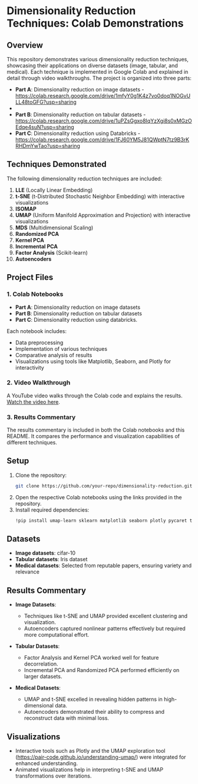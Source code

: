 
# Dimensionality Reduction Techniques: Colab Demonstrations

## Overview

This repository demonstrates various dimensionality reduction techniques, showcasing their applications on diverse datasets (image, tabular, and medical). Each technique is implemented in Google Colab and explained in detail through video walkthroughs. The project is organized into three parts:

- **Part A**: Dimensionality reduction on image datasets - https://colab.research.google.com/drive/1mfyY0g1K4z7vo0doq1NOGvULL48toGFG?usp=sharing
- 
- **Part B**: Dimensionality reduction on tabular datasets - https://colab.research.google.com/drive/1uPZsGgxo8IqYzXgi8s0xMGzOEdqe4suN?usp=sharing
- **Part C**: Dimensionality reduction using Databricks - https://colab.research.google.com/drive/1FJ60YM5J81QWptN7tz9B3rKRHDmYwTao?usp=sharing

## Techniques Demonstrated

The following dimensionality reduction techniques are included:

1. **LLE** (Locally Linear Embedding)
2. **t-SNE** (t-Distributed Stochastic Neighbor Embedding) with interactive visualizations
3. **ISOMAP**
4. **UMAP** (Uniform Manifold Approximation and Projection) with interactive visualizations
5. **MDS** (Multidimensional Scaling)
6. **Randomized PCA**
7. **Kernel PCA**
8. **Incremental PCA**
9. **Factor Analysis** (Scikit-learn)
10. **Autoencoders**

## Project Files

### 1. Colab Notebooks
- **Part A**: Dimensionality reduction on image datasets
- **Part B**: Dimensionality reduction on tabular datasets
- **Part C**: Dimensionality reduction using databricks.

Each notebook includes:
- Data preprocessing
- Implementation of various techniques
- Comparative analysis of results
- Visualizations using tools like Matplotlib, Seaborn, and Plotly for interactivity

### 2. Video Walkthrough
A YouTube video walks through the Colab code and explains the results. [Watch the video here](#).

### 3. Results Commentary
The results commentary is included in both the Colab notebooks and this README. It compares the performance and visualization capabilities of different techniques.

## Setup

1. Clone the repository:
   ```bash
   git clone https://github.com/your-repo/dimensionality-reduction.git
   ```
2. Open the respective Colab notebooks using the links provided in the repository.
3. Install required dependencies:
   ```bash
   !pip install umap-learn sklearn matplotlib seaborn plotly pycaret tensorflow
   ```

## Datasets

- **Image datasets**: cifar-10
- **Tabular datasets**: Iris dataset
- **Medical datasets**: Selected from reputable papers, ensuring variety and relevance

## Results Commentary

- **Image Datasets**:
  - Techniques like t-SNE and UMAP provided excellent clustering and visualization.
  - Autoencoders captured nonlinear patterns effectively but required more computational effort.
  
- **Tabular Datasets**:
  - Factor Analysis and Kernel PCA worked well for feature decorrelation.
  - Incremental PCA and Randomized PCA performed efficiently on larger datasets.

- **Medical Datasets**:
  - UMAP and t-SNE excelled in revealing hidden patterns in high-dimensional data.
  - Autoencoders demonstrated their ability to compress and reconstruct data with minimal loss.

## Visualizations

- Interactive tools such as Plotly and the UMAP exploration tool (https://pair-code.github.io/understanding-umap/) were integrated for enhanced understanding.
- Animated visualizations help in interpreting t-SNE and UMAP transformations over iterations.


